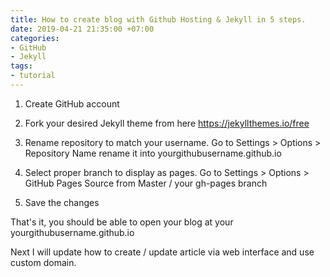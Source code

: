 ```yaml
---
title: How to create blog with Github Hosting & Jekyll in 5 steps.
date: 2019-04-21 21:35:00 +07:00
categories:
- GitHub
- Jekyll
tags:
- tutorial
---
```


1. Create GitHub account

2. Fork your desired Jekyll theme from here https://jekyllthemes.io/free

3. Rename repository to match your username. Go to Settings > Options > Repository Name rename it into yourgithubusername.github.io

4. Select proper branch to display as pages. Go to Settings > Options > GitHub Pages Source from Master / your gh-pages branch

5. Save the changes

That's it, you should be able to open your blog at your yourgithubusername.github.io

Next I will update how to create / update article via web interface and use custom domain.